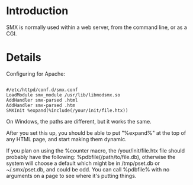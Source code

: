 # Introduction #

SMX is normally used within a web server, from the command line, or as a CGI.

# Details #

Configuring for Apache:

```

#/etc/httpd/conf.d/smx.conf
LoadModule smx_module /usr/lib/libmodsmx.so
AddHandler smx-parsed .html
AddHandler smx-parsed .htm
SMXInit %expand(%include(/your/init/file.htx))
```

On Windows, the paths are different, but it works the same.

After you set this up, you should be able to put "%expand%" at the top of any HTML page, and start making them dynamic.

If you plan on using the %counter macro, the /your/init/file.htx file should probably have the following: %pdbfile(/path/to/file.db), otherwise the system will choose a default which might be in /tmp/pset.db or ~/.smx/pset.db, and could be odd.  You can call %pdbfile% with no arguments on a page to see where it's putting things.